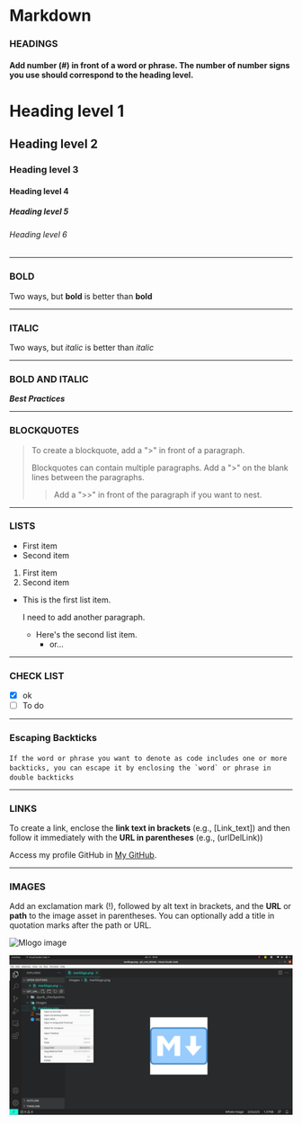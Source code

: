# Markdown


### HEADINGS

#### Add number (#) in front of a word or phrase. The number of number signs you use should correspond to the heading level.

# Heading level 1
## Heading level 2
### Heading level 3
#### Heading level 4
##### Heading level 5
###### Heading level 6


---
### BOLD

Two ways, but **bold** is better than __bold__


---
### ITALIC

Two ways, but *italic* is better than _italic_


---

### BOLD AND ITALIC
***Best Practices***

---

### BLOCKQUOTES

> To create a blockquote, add a ">" in front of a paragraph.
>
> Blockquotes can contain multiple paragraphs. Add a ">" on the blank lines between the paragraphs.
>
>> Add a ">>" in front of the paragraph if you want to nest.


---

### LISTS

- First item
- Second item

1. First item
2. Second item

* This is the first list item.

    I need to add another paragraph.
    - Here's the second list item.
        - or...

---
### CHECK LIST

- [x] ok
- [ ] To do

---
### Escaping Backticks

``If the word or phrase you want to denote as code includes one or more backticks, you can escape it by enclosing the `word` or phrase in double backticks``

---
### LINKS

To create a link, enclose the **link text in brackets** (e.g., [Link_text]) and then follow it immediately with the **URL in parentheses** (e.g., (urlDelLink))

Access my profile GitHub in [My GitHub](https://github.com/amorim-dev).


---
### IMAGES

Add an exclamation mark (!), followed by alt text in brackets, and the **URL** or **path**  to the image asset in parentheses. You can optionally add a title in quotation marks after the path or URL.

![Mlogo image](https://plusmobileapps.com/assets/images/markdown-guide.jpg "Markdown logo")

![Path image](images/howToCopyPath.png "How to copy path")
